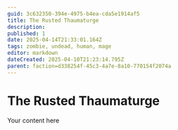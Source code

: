 ```yaml
---
guid: 3c632350-394e-4975-b4ea-cda5e1914af5
title: The Rusted Thaumaturge
description: 
published: 1
date: 2025-04-14T21:33:01.164Z
tags: zombie, undead, human, mage
editor: markdown
dateCreated: 2025-04-10T21:23:14.795Z
parent: faction=d338254f-45c3-4a7e-8a10-770154f2074a
---
```


# The Rusted Thaumaturge
Your content here
